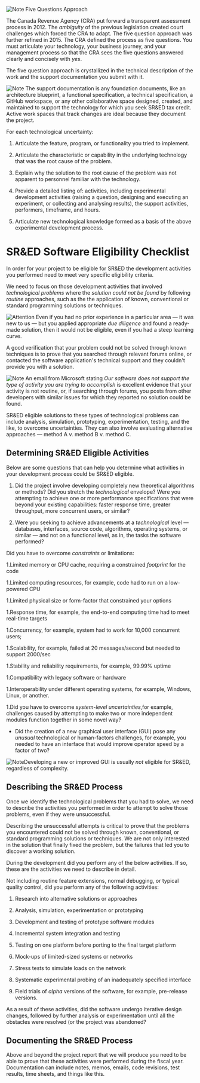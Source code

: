 


![Note] Five Questions Approach






The Canada Revenue Agency (CRA) put forward a transparent assessment process in 2012.
The *ambiguity* of the previous legislation created court challenges which forced the CRA to adapt.
The five question approach was further refined in 2015.
The CRA defined the process as five questions.
You must articulate your technology,
your business journey,
and your management process so that the CRA sees the five questions answered clearly and concisely with *yes*.



The five question approach is crystallized in the technical description of the work and the support documentation you submit with it.


![Note] The support documentation is any foundation documents, like an architecture blueprint, a functional specification, a technical specification, a GitHub workspace, or any other collaborative space designed, created, and maintained to support the technology for which you seek SR&ED tax credit. Active work spaces that track changes are ideal because they document the project.


For each technological uncertainty:

1.  Articulate the feature, program, or functionality you tried to implement.

3.  Articulate the characteristic or capability in the underlying technology that was the root cause of the problem.

4.  Explain why the solution to the root cause of the problem was not apparent to personnel familiar with the technology.

5.  Provide a detailed listing of: activities, including experimental development activities (raising a question, designing and executing an experiment, or collecting and analysing results), the support activities, performers, timeframe, and hours.

6.  Articulate new technological knowledge formed as a basis of the above experimental development process.


SR&ED Software Eligibility Checklist
============================================

In order for your project to be eligible for SR&ED the development activities you performed need to meet very specific eligibility criteria.


We need to focus on those development activities that involved *technological problems* where the *solution could not be found* by following *routine* approaches,
such as the the application of known,
conventional or standard programming solutions or techniques.

![Attention] Even if you had no prior experience in a particular area &mdash; it was new to us &mdash; but you applied appropriate *due diligence* and found a ready-made solution, then it would not be eligible, even if you had a steep learning curve.




A good verification that your problem could not be solved through known techniques is to prove that you searched through relevant forums online,
or contacted the software application's technical support and they couldn't provide you with a solution.


![Note] An email from Microsoft stating *Our software does not support the type of activity you are trying to accomplish* is excellent evidence that your activity is not routine, or, if searching through forums, you posts from other developers with similar issues for which they reported no solution could be found.

SR&ED eligible solutions to these types of technological problems can include analysis,
simulation,
prototyping,
experimentation,
testing,
and the like,
to overcome uncertainties.
They can also involve evaluating alternative approaches
&mdash;
method A v. method B v. method C.

Determining SR&ED Eligible Activities
----------------------------------------------------

Below are some questions that can help you determine what activities in your development process could be SR&ED eligible.

1. Did the project involve developing completely new theoretical algorithms or methods?
Did you stretch the *technological* envelope?
Were you attempting to achieve one or more performance specifications that were beyond your existing capabilities:
faster response time,
greater throughput,
more concurrent users,
or similar?

1. Were you seeking to achieve advancements at a *technological* level &mdash; databases, interfaces, source code, algorithms, operating systems, or 
similar &mdash; and not on a functional level, as in, the tasks the software performed?

Did you have to overcome *constraints* or limitations:

1.Limited memory or CPU cache, requiring a constrained *footprint* for the code

1.Limited computing resources, for example, code had to run on a low-powered CPU

1.Limited physical size or form-factor that constrained your options

1.Response time, for example, the end-to-end computing time had to meet real-time targets

1.Concurrency, for example, system had to work for 10,000 concurrent users;

1.Scalability, for example, failed at 20 messages/second but needed to support 2000/sec

1.Stability and reliability requirements, for example, 99.99% uptime

1.Compatibility with legacy software or hardware

1.Interoperability under different operating systems, for example, Windows, Linux, or another.

1.Did you have to overcome *system-level uncertainties*,for example, challenges caused by attempting to make two or more independent modules function together in some novel way?

- Did the creation of a new graphical user interface (GUI) pose any *unusual* technological or human-factors challenges, for example, you needed to have an interface that would improve operator speed by a factor of two?

![Note]Developing a new or improved GUI is usually *not* eligible for SR&ED, regardless of complexity.

Describing the SR&ED Process
------------------------------------

Once we identify the technological problems that you had to solve,
we need to describe the activities you performed in order to attempt to solve those problems,
even if they were unsuccessful.

Describing the unsuccessful attempts is critical to prove that the problems you encountered could not be solved through known, conventional, or standard programming solutions or techniques. We are not only interested in the solution that finally fixed the problem, but the failures that led you to discover a working solution.

During the development did you perform any of the below activities.
If so,
these are the activities we need to describe in detail.

Not including routine feature extensions,
normal debugging,
or typical quality control,
did you perform any of the following activities:

1.  Research into alternative solutions or approaches

1.  Analysis, simulation, experimentation or prototyping

1.  Development and testing of prototype software modules

1.  Incremental system integration and testing

1.  Testing on one platform before porting to the final target platform

1.  Mock-ups of limited-sized systems or networks

1.  Stress tests to simulate loads on the network

1.  Systematic experimental probing of an inadequately specified interface

1.  Field trials of *alpha* versions of the software, for example, pre-release versions.

As a result of these activities,
did the software undergo iterative design changes,
followed by further analysis or experimentation until all the obstacles were resolved (or the project was abandoned?

Documenting the SR&ED Process
-----------------------------------------


Above and beyond the project report that we will produce you need to be able to prove that these activities were performed during the fiscal year.
Documentation can include notes,
memos,
emails,
code revisions,
test results,
time sheets,
and things like this.



[Note]:https://github.com/seenthattinker/Conceptinero/blob/master/images/write-a-note-icon-vector-20994413.jpg 

[Attention]:https://github.com/seenthattinker/Conceptinero/blob/master/images/attention.jpeg

[Example]:https://github.com/seenthattinker/Conceptinero/blob/master/images/example.png
